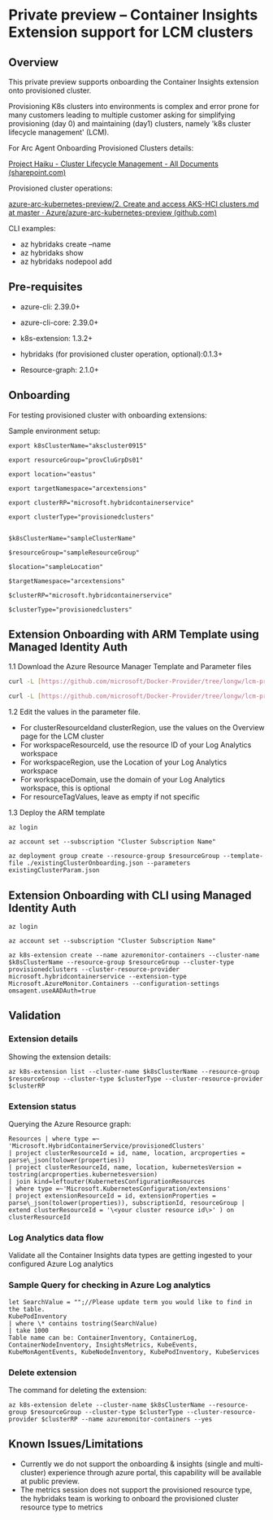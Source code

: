 # Private preview – Container Insights Extension support for LCM clusters

## Overview

This private preview supports onboarding the Container Insights extension onto provisioned cluster.

Provisioning K8s clusters into environments is complex and error prone for many customers leading to multiple customer asking for simplifying provisioning (day 0) and maintaining (day1) clusters, namely 'k8s cluster lifecycle management' (LCM).

For Arc Agent Onboarding Provisioned Clusters details:

[Project Haiku - Cluster Lifecycle Management - All Documents (sharepoint.com)](https://microsoft.sharepoint.com/teams/ProjectHaiku/Shared%20Documents/Forms/AllItems.aspx?RootFolder=%2Fteams%2FProjectHaiku%2FShared%20Documents%2FCluster%20Lifecycle%20Management&FolderCTID=0x012000FF58C9350911CA4EBC5A6983E11990B6)

Provisioned cluster operations:

[azure-arc-kubernetes-preview/2. Create and access AKS-HCI clusters.md at master · Azure/azure-arc-kubernetes-preview (github.com)](https://github.com/Azure/azure-arc-kubernetes-preview/blob/master/docs/aks-hci/2.%20Create%20and%20access%20AKS-HCI%20clusters.md)

CLI examples:

- az hybridaks create –name
- az hybridaks show
- az hybridaks nodepool add

## Pre-requisites

- azure-cli: 2.39.0+

- azure-cli-core: 2.39.0+

- k8s-extension: 1.3.2+

- hybridaks (for provisioned cluster operation, optional):0.1.3+

- Resource-graph: 2.1.0+

## Onboarding

For testing provisioned cluster with onboarding extensions:

Sample environment setup:

```azcli 
export k8sClusterName="akscluster0915"

export resourceGroup="provCluGrpDs01"

export location="eastus"

export targetNamespace="arcextensions"

export clusterRP="microsoft.hybridcontainerservice"

export clusterType="provisionedclusters"


$k8sClusterName="sampleClusterName"

$resourceGroup="sampleResourceGroup"

$location="sampleLocation"

$targetNamespace="arcextensions"

$clusterRP="microsoft.hybridcontainerservice"

$clusterType="provisionedclusters"
```


## Extension Onboarding with ARM Template using Managed Identity Auth

1.1 Download the Azure Resource Manager Template and Parameter files

```bash
curl -L [https://github.com/microsoft/Docker-Provider/tree/longw/lcm-private-preview/scripts/onboarding/templates/arc-k8s-extension-provisionedcluster-msi-auth](https://github.com/microsoft/Docker-Provider/tree/longw/lcm-private-preview/scripts/onboarding/templates/arc-k8s-extension-provisionedcluster-msi-auth) -o existingClusterOnboarding.json
```

```bash
curl -L [https://github.com/microsoft/Docker-Provider/tree/longw/lcm-private-preview/scripts/onboarding/templates/arc-k8s-extension-provisionedcluster-msi-auth](https://github.com/microsoft/Docker-Provider/tree/longw/lcm-private-preview/scripts/onboarding/templates/arc-k8s-extension-provisionedcluster-msi-auth) -o existingClusterParam.json
```

1.2 Edit the values in the parameter file.

  - For clusterResourceIdand clusterRegion, use the values on the Overview page for the LCM cluster
  - For workspaceResourceId, use the resource ID of your Log Analytics workspace
  - For workspaceRegion, use the Location of your Log Analytics workspace
  - For workspaceDomain, use the domain of your Log Analytics workspace, this is optional
  - For resourceTagValues, leave as empty if not specific

1.3 Deploy the ARM template

```acli
az login

az account set --subscription "Cluster Subscription Name"

az deployment group create --resource-group $resourceGroup --template-file ./existingClusterOnboarding.json --parameters existingClusterParam.json
```

## Extension Onboarding with CLI using Managed Identity Auth

```acli
az login

az account set --subscription "Cluster Subscription Name"

az k8s-extension create --name azuremonitor-containers --cluster-name $k8sClusterName --resource-group $resourceGroup --cluster-type provisionedclusters --cluster-resource-provider microsoft.hybridcontainerservice --extension-type Microsoft.AzureMonitor.Containers --configuration-settings omsagent.useAADAuth=true
```

## Validation

### Extension details

Showing the extension details:

```azcli
az k8s-extension list --cluster-name $k8sClusterName --resource-group $resourceGroup --cluster-type $clusterType --cluster-resource-provider $clusterRP
```

### Extension status

Querying the Azure Resource graph:

```KQL
Resources | where type =~ 'Microsoft.HybridContainerService/provisionedClusters'
| project clusterResourceId = id, name, location, arcproperties = parse\_json(tolower(properties))
| project clusterResourceId, name, location, kubernetesVersion = tostring(arcproperties.kubernetesversion)
| join kind=leftouter(KubernetesConfigurationResources
| where type =~'Microsoft.KubernetesConfiguration/extensions'
| project extensionResourceId = id, extensionProperties = parse\_json(tolower(properties)), subscriptionId, resourceGroup | extend clusterResourceId = '\<your cluster resource id\>' ) on clusterResourceId
```

### Log Analytics data flow

Validate all the Container Insights data types are getting ingested to your configured Azure Log analytics

### Sample Query for checking in Azure Log analytics

```KQL
let SearchValue = "";//Please update term you would like to find in the table.
KubePodInventory
| where \* contains tostring(SearchValue)
| take 1000
Table name can be: ContainerInventory, ContainerLog, ContainerNodeInventory, InsightsMetrics, KubeEvents, KubeMonAgentEvents, KubeNodeInventory, KubePodInventory, KubeServices
```

### Delete extension

The command for deleting the extension:

```azcli
az k8s-extension delete --cluster-name $k8sClusterName --resource-group $resourceGroup --cluster-type $clusterType --cluster-resource-provider $clusterRP --name azuremonitor-containers --yes
```

## Known Issues/Limitations

- Currently we do not support the onboarding & insights (single and multi-cluster) experience through azure portal, this capability will be available at public preview.
- The metrics session does not support the provisioned resource type, the hybridaks team is working to onboard the provisioned cluster resource type to metrics
